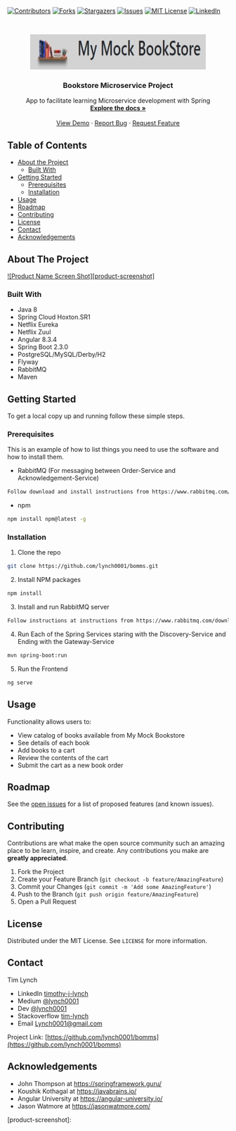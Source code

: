 [![Contributors][contributors-shield]][contributors-url]
[![Forks][forks-shield]][forks-url]
[![Stargazers][stars-shield]][stars-url]
[![Issues][issues-shield]][issues-url]
[![MIT License][license-shield]][license-url]
[![LinkedIn][linkedin-shield]][linkedin-url]



<!-- PROJECT LOGO -->
<br />
<p align="center">
  <a href="https://github.com/lynch0001/bomms">
    <img src="/Capture.PNG" alt="Logo" width="400" height="80">
  </a>

  <h3 align="center">Bookstore Microservice Project</h3>

  <p align="center">
    App to facilitate learning Microservice development with Spring
    <br />
    <a href="https://github.com/lynch0001/bomms"><strong>Explore the docs »</strong></a>
    <br />
    <br />
    <a href="https://github.com/lynch0001/bomms">View Demo</a>
    ·
    <a href="https://github.com/lynch0001/bomms">Report Bug</a>
    ·
    <a href="https://github.com/lynch0001/bomms/issues">Request Feature</a>
  </p>




<!-- TABLE OF CONTENTS -->
## Table of Contents

* [About the Project](#about-the-project)
  * [Built With](#built-with)
* [Getting Started](#getting-started)
  * [Prerequisites](#prerequisites)
  * [Installation](#installation)
* [Usage](#usage)
* [Roadmap](#roadmap)
* [Contributing](#contributing)
* [License](#license)
* [Contact](#contact)
* [Acknowledgements](#acknowledgements)



<!-- ABOUT THE PROJECT -->
## About The Project

[![Product Name Screen Shot][product-screenshot]](https://example.com)




### Built With

* []() Java 8
* []() Spring Cloud Hoxton.SR1
* []() Netflix Eureka
* []() Netflix Zuul
* []() Angular 8.3.4
* []() Spring Boot 2.3.0
* []() PostgreSQL/MySQL/Derby/H2
* []() Flyway
* []() RabbitMQ
* []() Maven


<!-- GETTING STARTED -->
## Getting Started

To get a local copy up and running follow these simple steps.

### Prerequisites

This is an example of how to list things you need to use the software and how to install them.

* RabbitMQ (For messaging between Order-Service and Acknowledgement-Service)
```sh
Follow download and install instructions from https://www.rabbitmq.com/download.html
```

* npm
```sh
npm install npm@latest -g
```

### Installation
 
1. Clone the repo
```sh
git clone https://github.com/lynch0001/bomms.git
```
2. Install NPM packages
```sh
npm install
```
3. Install and run RabbitMQ server 
```sh
Follow instructions at instructions from https://www.rabbitmq.com/download.html
```
4. Run Each of the Spring Services staring with the Discovery-Service and Ending with the Gateway-Service 
```sh
mvn spring-boot:run
```
5. Run the Frontend 
```sh
ng serve
```

<!-- USAGE EXAMPLES -->
## Usage

Functionality allows users to:

*	View catalog of books available from My Mock Bookstore
*	See details of each book
*	Add books to a cart
*	Review the contents of the cart
*	Submit the cart as a new book order


<!-- ROADMAP -->
## Roadmap

See the [open issues](https://github.com/lynch0001/bomms/issues) for a list of proposed features (and known issues).



<!-- CONTRIBUTING -->
## Contributing

Contributions are what make the open source community such an amazing place to be learn, inspire, and create. Any contributions you make are **greatly appreciated**.

1. Fork the Project
2. Create your Feature Branch (`git checkout -b feature/AmazingFeature`)
3. Commit your Changes (`git commit -m 'Add some AmazingFeature'`)
4. Push to the Branch (`git push origin feature/AmazingFeature`)
5. Open a Pull Request



<!-- LICENSE -->
## License

Distributed under the MIT License. See `LICENSE` for more information.



<!-- CONTACT -->
## Contact

Tim Lynch 
* LinkedIn [timothy-j-lynch](https://www.linkedin.com/in/timothy-j-lynch/)
* Medium [@lynch0001](https://medium.com/@lynch0001) 
* Dev [@lynch0001](https://dev.to/lynch0001) 
* Stackoverflow [tim-lynch](https://stackoverflow.com/users/11063468/tim-lynch)
* Email Lynch0001@gmail.com

Project Link: [https://github.com/lynch0001/bomms](https://github.com/lynch0001/bomms)



<!-- ACKNOWLEDGEMENTS -->
## Acknowledgements


* []() John Thompson at https://springframework.guru/
* []() Koushik Kothagal at https://javabrains.io/
* []() Angular University at https://angular-university.io/
* []() Jason Watmore at https://jasonwatmore.com/





<!-- MARKDOWN LINKS & IMAGES -->
<!-- https://www.markdownguide.org/basic-syntax/#reference-style-links -->
[contributors-shield]: https://img.shields.io/github/contributors/lynch0001/bomms.svg?style=flat-square
[contributors-url]: https://github.com/lynch0001/bomms/graphs/contributors
[forks-shield]: https://img.shields.io/github/forks/lynch0001/bomms.svg?style=flat-square
[forks-url]: https://github.com/lynch0001/bomms/network/members
[stars-shield]: https://img.shields.io/github/stars/lynch0001/bomms.svg?style=flat-square
[stars-url]: https://github.com/lynch0001/bomms/stargazers
[issues-shield]: https://img.shields.io/github/issues/lynch0001/bomms.svg?style=flat-square
[issues-url]: https://github.com/lynch0001/bomms/issues
[license-shield]: https://img.shields.io/github/license/lynch0001/bomms.svg?style=flat-square
[license-url]: https://github.com/lynch0001/bomms/blob/master/LICENSE.txt
[linkedin-shield]: https://img.shields.io/badge/-LinkedIn-black.svg?style=flat-square&logo=linkedin&colorB=555
[linkedin-url]: https://www.linkedin.com/in/timothy-j-lynch/
[product-screenshot]: 
